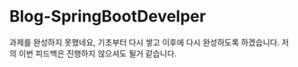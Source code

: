 # Blog-SpringBootDevelper

과제를 완성하지 못했네요, 기초부터 다시 쌓고 이후에 다시 완성하도록 하겠습니다.
저의 이번 피드백은 진행하지 않으셔도 될거 같습니다.
